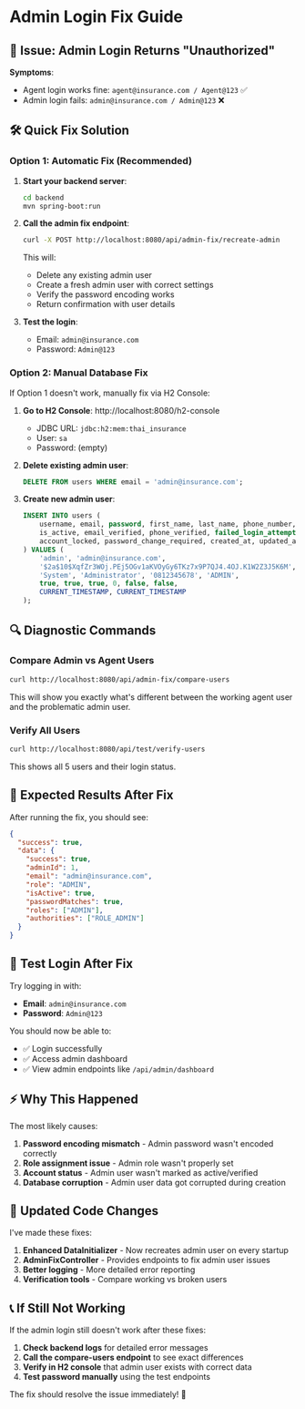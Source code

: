 # Admin Login Fix Guide

## 🚨 Issue: Admin Login Returns "Unauthorized"

**Symptoms**: 
- Agent login works fine: `agent@insurance.com / Agent@123` ✅
- Admin login fails: `admin@insurance.com / Admin@123` ❌

## 🛠 Quick Fix Solution

### Option 1: Automatic Fix (Recommended)

1. **Start your backend server**:
   ```bash
   cd backend
   mvn spring-boot:run
   ```

2. **Call the admin fix endpoint**:
   ```bash
   curl -X POST http://localhost:8080/api/admin-fix/recreate-admin
   ```
   
   This will:
   - Delete any existing admin user
   - Create a fresh admin user with correct settings
   - Verify the password encoding works
   - Return confirmation with user details

3. **Test the login**:
   - Email: `admin@insurance.com`
   - Password: `Admin@123`

### Option 2: Manual Database Fix

If Option 1 doesn't work, manually fix via H2 Console:

1. **Go to H2 Console**: http://localhost:8080/h2-console
   - JDBC URL: `jdbc:h2:mem:thai_insurance`
   - User: `sa`
   - Password: (empty)

2. **Delete existing admin user**:
   ```sql
   DELETE FROM users WHERE email = 'admin@insurance.com';
   ```

3. **Create new admin user**:
   ```sql
   INSERT INTO users (
       username, email, password, first_name, last_name, phone_number, role,
       is_active, email_verified, phone_verified, failed_login_attempts,
       account_locked, password_change_required, created_at, updated_at
   ) VALUES (
       'admin', 'admin@insurance.com',
       '$2a$10$XqfZr3WOj.PEj5OGv1aKVOyGy6TKz7x9P7QJ4.4OJ.K1W2Z3J5K6M',
       'System', 'Administrator', '0812345678', 'ADMIN',
       true, true, true, 0, false, false,
       CURRENT_TIMESTAMP, CURRENT_TIMESTAMP
   );
   ```

## 🔍 Diagnostic Commands

### Compare Admin vs Agent Users
```bash
curl http://localhost:8080/api/admin-fix/compare-users
```

This will show you exactly what's different between the working agent user and the problematic admin user.

### Verify All Users
```bash
curl http://localhost:8080/api/test/verify-users
```

This shows all 5 users and their login status.

## 🎯 Expected Results After Fix

After running the fix, you should see:

```json
{
  "success": true,
  "data": {
    "success": true,
    "adminId": 1,
    "email": "admin@insurance.com",
    "role": "ADMIN",
    "isActive": true,
    "passwordMatches": true,
    "roles": ["ADMIN"],
    "authorities": ["ROLE_ADMIN"]
  }
}
```

## 🚀 Test Login After Fix

Try logging in with:
- **Email**: `admin@insurance.com`
- **Password**: `Admin@123`

You should now be able to:
- ✅ Login successfully
- ✅ Access admin dashboard
- ✅ View admin endpoints like `/api/admin/dashboard`

## ⚡ Why This Happened

The most likely causes:
1. **Password encoding mismatch** - Admin password wasn't encoded correctly
2. **Role assignment issue** - Admin role wasn't properly set
3. **Account status** - Admin user wasn't marked as active/verified
4. **Database corruption** - Admin user data got corrupted during creation

## 🔧 Updated Code Changes

I've made these fixes:
1. **Enhanced DataInitializer** - Now recreates admin user on every startup
2. **AdminFixController** - Provides endpoints to fix admin user issues
3. **Better logging** - More detailed error reporting
4. **Verification tools** - Compare working vs broken users

## 📞 If Still Not Working

If the admin login still doesn't work after these fixes:

1. **Check backend logs** for detailed error messages
2. **Call the compare-users endpoint** to see exact differences
3. **Verify in H2 console** that admin user exists with correct data
4. **Test password manually** using the test endpoints

The fix should resolve the issue immediately! 🎉